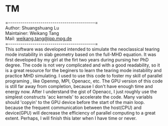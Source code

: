 ﻿# TM
=-------------------------------------------=  
 Author: Shuangshuang Lu  
 Maintainer: Weikang Tang  
 Mail: weikang.tang@ipp.mpg.de  
=-------------------------------------------=   
This software was developed intended to simulate the neoclassical tearing mode instability in slab geometry based on the full-MHD equation. It was first developed by my girl at the firt two years during pursing her PhD degree. The code is not very complicated and with a good readability, so it is a great resource for the beginers to learn the tearing mode instability and practice MHD simulating. I used to use this code to foster my skill of parallel programing , like Openmp, MPI, Openacc, etc. The GPU version of this code is still far away from completion, because I don't have enough time and energy now. After I understand the gist of Openacc, I just roughly use the simplest constructs 'acc kernels' to accelerate the code. Many variabls should 'copyin' to the GPU device before the start of the main loop. because the frequent communication between the host(CPU) and device(GPU) will decrease the efficiency of parallel computing to a great extent. Perhaps, I will finish this later when I have time or never.  
